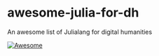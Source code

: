 # awesome-julia-for-dh
An awesome list of Julialang for digital humanities

[![Awesome](https://awesome.re/badge-flat2.svg)](https://awesome.re)
